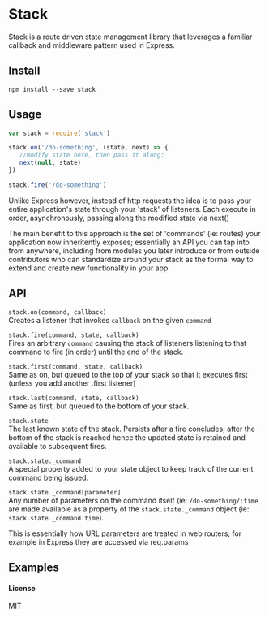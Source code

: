 # Stack

Stack is a route driven state management library that leverages a familiar callback and middleware pattern used in Express.  


## Install
```
npm install --save stack
```

## Usage
```javascript
var stack = require('stack')

stack.on('/do-something', (state, next) => {
   //modify state here, then pass it along: 
   next(null, state)
})

stack.fire('/do-something')
```

Unlike Express however, instead of http requests the idea is to pass your entire application's state through your 'stack' of listeners.  Each execute in order, asynchronously, passing along the modified state via next()

The main benefit to this approach is the set of 'commands' (ie: routes) your application now inheritently exposes; essentially an API you can tap into from anywhere, including from modules you later introduce or from outside contributors who can standardize around your stack as the formal way to extend and create new functionality in your app.


## API

`stack.on(command, callback)`   
Creates a listener that invokes `callback` on the given `command`


`stack.fire(command, state, callback)`   
Fires an arbitrary `command` causing the stack of listeners listening to that command to fire (in order) until the end of the stack. 


`stack.first(command, state, callback)`  
Same as on, but queued to the top of your stack so that it executes first (unless you add another .first listener)


`stack.last(command, state, callback)`  
Same as first, but queued to the bottom of your stack. 


`stack.state`  
The last known state of the stack.  Persists after a fire concludes; after the bottom of the stack is reached hence the updated state is retained and available to subsequent fires. 


`stack.state._command`  
A special property added to your state object to keep track of the current command being issued. 


`stack.state._command[parameter]`  
Any number of parameters on the command itself (ie: `/do-something/:time` are made available as a property of the `stack.state._command` object (ie: `stack.state._command.time`).  

This is essentially how URL parameters are treated in web routers; for example in Express they are accessed via req.params


## Examples


#### License
MIT
